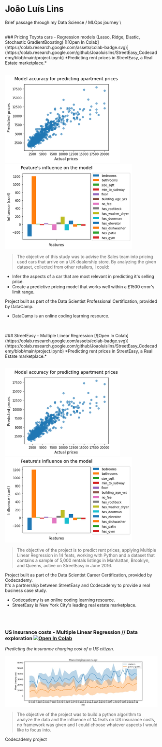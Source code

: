 # __João Luís Lins__
Brief passage through my Data Science / MLOps journey \

<br />
### Pricing Toyota cars - Regression models (Lasso, Ridge, Elastic, Stochastic GradientBoosting) [![Open In Colab](https://colab.research.google.com/assets/colab-badge.svg)](https://colab.research.google.com/github/Joaoluislins/StreetEasy_Codecademy/blob/main/project.ipynb)
*Predicting rent prices in StreetEasy, a Real Estate marketplace.*
<br />
<br />

![Image0](predictedvsactual.png)![Image1](featinfluence.png)
> The objective of this study was to advise the Sales team into pricing used cars that arrive on a UK dealership store.
By analyzing the given dataset, collected from other retailers, I could:

- Infer the aspects of a car that are most relevant in predicting it's selling price.
- Create a predictive pricing model that works well within a £1500 error's limit range.

Project built as part of the Data Scientist Professional Certification, provided by DataCamp. 
* DataCamp is an online coding learning resource. 
<br />
<br />
### StreetEasy - Multiple Linear Regression  [![Open In Colab](https://colab.research.google.com/assets/colab-badge.svg)](https://colab.research.google.com/github/Joaoluislins/StreetEasy_Codecademy/blob/main/project.ipynb)
*Predicting rent prices in StreetEasy, a Real Estate marketplace.*
<br />
<br />

![Image](predictedvsactual.png)![Image2](featinfluence.png)
> The objective of the project is to predict rent prices, applying Multiple Linear Regression in 14 feats, working with Python and a dataset that contains a sample of 5,000 rentals listings in Manhattan, Brooklyn, and Queens, active on StreetEasy in June 2016.

Project built as part of the Data Scientist Career Certification, provided by Codecademy. \
It's a partnership between StreetEasy and Codecademy to provide a real business case study.

* Codecademy is an online coding learning resource. 
* StreetEasy is New York City's leading real estate marketplace.
<br />
<br />

### US insurance costs - Multiple Linear Regression // Data exploration  [![Open In Colab](https://colab.research.google.com/assets/colab-badge.svg)](https://colab.research.google.com/github/Joaoluislins/us_insurance_costs/blob/main/US_Insurance_costs.ipynb)
*Predicting the insurance charging cost of a US citizen.*
<br />

![Image3](costvsage.jpg)
> The objective of the project was to build a python algorithm to analyze the data and the influence of 14 feats on US insurance costs, no framework was given and I could choose whatever aspects I would like to focus into.

Codecademy project

